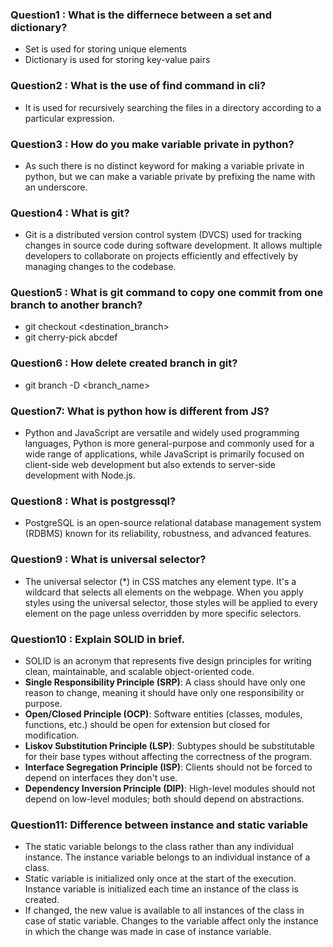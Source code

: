 ### Question1 : What is the differnece between a set and dictionary?

- Set is used for storing unique elements
- Dictionary is used for storing key-value pairs


### Question2 : What is the use of find command in cli?

- It is used for recursively searching the files in a directory according to a particular expression.


### Question3 : How do you make variable private in python?

- As such there is no distinct keyword for making a variable private in python, but we can make a variable private by prefixing the name with an underscore.
  

### Question4 : What is git?

- Git is a distributed version control system (DVCS) used for tracking changes in source code during software development. It allows multiple developers to collaborate on projects efficiently and effectively by managing changes to the codebase.

### Question5 : What is git command to copy one commit from one branch to another branch?

- git checkout <destination_branch>
- git cherry-pick abcdef

### Question6 : How delete created branch in git?

- git branch -D <branch_name>


### Question7: What is python how is different from JS?

- Python and JavaScript are versatile and widely used programming languages, Python is more general-purpose and commonly used for a wide range of applications, while JavaScript is primarily focused on client-side web development but also extends to server-side development with Node.js.

### Question8 : What is postgressql?
- PostgreSQL is an open-source relational database management system (RDBMS) known for its reliability, robustness, and advanced features.
  

### Question9 : What is universal selector?

- The universal selector (*) in CSS matches any element type. It's a wildcard that selects all elements on the webpage. When you apply styles using the universal selector, those styles will be applied to every element on the page unless overridden by more specific selectors.


### Question10 : Explain SOLID in brief.

- SOLID is an acronym that represents five design principles for writing clean, maintainable, and scalable object-oriented code.
- **Single Responsibility Principle (SRP)**: A class should have only one reason to change, meaning it should have only one responsibility or purpose. 
- **Open/Closed Principle (OCP)**: Software entities (classes, modules, functions, etc.) should be open for extension but closed for modification. 
- **Liskov Substitution Principle (LSP)**: Subtypes should be substitutable for their base types without affecting the correctness of the program. 
- **Interface Segregation Principle (ISP)**: Clients should not be forced to depend on interfaces they don't use. 
- **Dependency Inversion Principle (DIP)**: High-level modules should not depend on low-level modules; both should depend on abstractions.


### Question11: Difference between instance and static variable

- The static variable belongs to the class rather than any individual instance. The instance variable belongs to an individual instance of a class.
- Static variable is initialized only once at the start of the execution. Instance variable is initialized each time an instance of the class is created.
- If changed, the new value is available to all instances of the class in case of static variable. 	Changes to the variable affect only the instance in which the change was made in case of instance variable.
